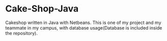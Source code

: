 # Cake-Shop-Java
Cakeshop written in Java with Netbeans. This is one of my project and my teammate in my campus, with database usage(Database is included inside the repository).
